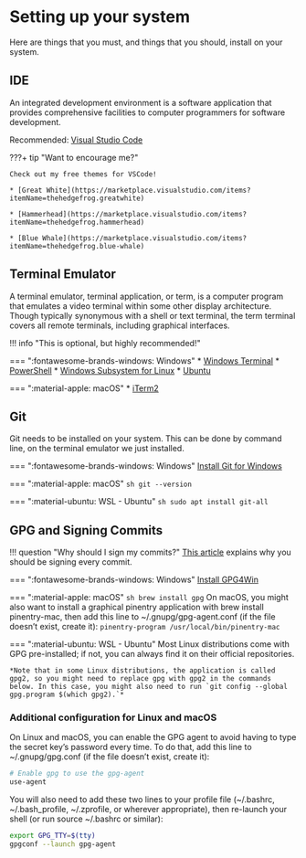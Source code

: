 # Setting up your system

Here are things that you must, and things that you should, install on your system.

## IDE
An integrated development environment is a software application that provides comprehensive facilities to computer programmers for software development.

Recommended: [Visual Studio Code](https://code.visualstudio.com/)

???+ tip "Want to encourage me?"

    Check out my free themes for VSCode!

    * [Great White](https://marketplace.visualstudio.com/items?itemName=thehedgefrog.greatwhite)

    * [Hammerhead](https://marketplace.visualstudio.com/items?itemName=thehedgefrog.hammerhead)

    * [Blue Whale](https://marketplace.visualstudio.com/items?itemName=thehedgefrog.blue-whale)

## Terminal Emulator
A terminal emulator, terminal application, or term, is a computer program that emulates a video terminal within some other display architecture. Though typically synonymous with a shell or text terminal, the term terminal covers all remote terminals, including graphical interfaces.

!!! info "This is optional, but highly recommended!"

=== ":fontawesome-brands-windows: Windows"
    * [Windows Terminal](https://www.microsoft.com/en-us/p/windows-terminal/9n0dx20hk701#activetab=pivot:overviewtab)
    * [PowerShell](https://www.microsoft.com/en-us/p/windows-terminal/9n0dx20hk701#activetab=pivot:overviewtab)
    * [Windows Subsystem for Linux](https://docs.microsoft.com/en-us/windows/wsl/install)
    * [Ubuntu](https://www.microsoft.com/en-ca/p/ubuntu-20044-lts/9mttcl66cpxj#activetab=pivot:overviewtab)

=== ":material-apple: macOS"
    * [iTerm2](https://iterm2.com/)

## Git
Git needs to be installed on your system.  This can be done by command line, on the terminal emulator we just installed.

=== ":fontawesome-brands-windows: Windows"
    [Install Git for Windows](https://git-scm.com/download/win)

=== ":material-apple: macOS"
    ``` sh
    git --version
    ```

=== ":material-ubuntu: WSL - Ubuntu"
    ``` sh
    sudo apt install git-all
    ```

## GPG and Signing Commits
!!! question "Why should I sign my commits?"
    [This article](https://withblue.ink/2020/05/17/how-and-why-to-sign-git-commits.html) explains why you should be signing every commit.

=== ":fontawesome-brands-windows: Windows"
    [Install GPG4Win](https://gnupg.org/download/)

=== ":material-apple: macOS"
    ``` sh
    brew install gpg
    ```
    On macOS, you might also want to install a graphical pinentry application with brew install pinentry-mac, then add this line to ~/.gnupg/gpg-agent.conf (if the file doesn’t exist, create it):
    ```
    pinentry-program /usr/local/bin/pinentry-mac
    ```

=== ":material-ubuntu: WSL - Ubuntu"
    Most Linux distributions come with GPG pre-installed; if not, you can always find it on their official repositories.

    *Note that in some Linux distributions, the application is called gpg2, so you might need to replace gpg with gpg2 in the commands below. In this case, you might also need to run `git config --global gpg.program $(which gpg2).`*

### Additional configuration for Linux and macOS
On Linux and macOS, you can enable the GPG agent to avoid having to type the secret key’s password every time. To do that, add this line to ~/.gnupg/gpg.conf (if the file doesn’t exist, create it):
``` sh
# Enable gpg to use the gpg-agent
use-agent
```

You will also need to add these two lines to your profile file (~/.bashrc, ~/.bash_profile, ~/.zprofile, or wherever appropriate), then re-launch your shell (or run source ~/.bashrc or similar):
``` sh
export GPG_TTY=$(tty)
gpgconf --launch gpg-agent
```